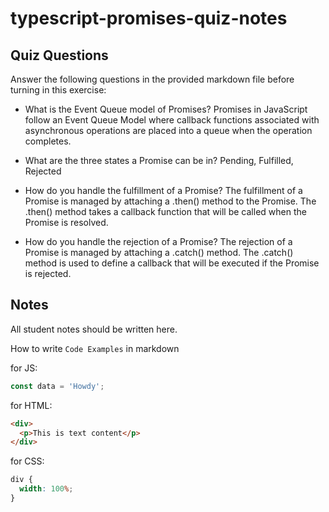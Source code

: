 # typescript-promises-quiz-notes

## Quiz Questions

Answer the following questions in the provided markdown file before turning in this exercise:

- What is the Event Queue model of Promises? Promises in JavaScript follow an Event Queue Model where callback functions associated with asynchronous operations are placed into a queue when the operation completes.

- What are the three states a Promise can be in? Pending, Fulfilled, Rejected

- How do you handle the fulfillment of a Promise? The fulfillment of a Promise is managed by attaching a .then() method to the Promise. The .then() method takes a callback function that will be called when the Promise is resolved.

- How do you handle the rejection of a Promise? The rejection of a Promise is managed by attaching a .catch() method. The .catch() method is used to define a callback that will be executed if the Promise is rejected.

## Notes

All student notes should be written here.

How to write `Code Examples` in markdown

for JS:

```javascript
const data = 'Howdy';
```

for HTML:

```html
<div>
  <p>This is text content</p>
</div>
```

for CSS:

```css
div {
  width: 100%;
}
```
